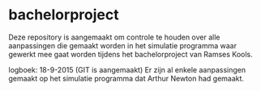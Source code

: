 # bachelorproject
Deze repository is aangemaakt om controle te houden over alle aanpassingen die gemaakt worden in het simulatie programma waar gewerkt mee gaat worden tijdens het bachelorproject van Ramses Kools. 

logboek:
18-9-2015 (GIT is aangemaakt)
Er zijn al enkele aanpassingen gemaakt op het simulatie programma dat Arthur Newton had gemaakt. 
